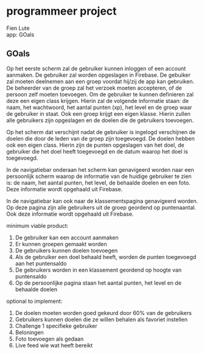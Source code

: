 # programmeer project
Fien Lute  
app: GOals   

## GOals 

Op het eerste scherm zal de gebruiker kunnen inloggen of een account aanmaken. De gebruiker zal worden opgeslagen in Firebase. De gebuiker zal moeten deelnemen aan een groep voordat hij/zij de app kan gebruiken. De beheerder van de groep zal het verzoek moeten accepteren, of de persoon zelf moeten toevoegen. Om de gebruiker te kunnen definieren zal deze een eigen class krijgen. Hierin zal de volgende informatie staan: de naam, het wachtwoord, het aantal punten (xp), het level en de groep waar de gebruiker in staat. Ook een groep krijgt een eigen klasse. Hierin zullen alle gebruikers zijn opgeslagen en de doelen die de gebruikers toevoegen. 

Op het scherm dat verschijnt nadat de gebruiker is ingelogd verschijnen de doelen die door de leden van de groep zijn toegevoegd. De doelen hebben ook een eigen class. Hierin zijn de punten opgeslagen van het doel, de gebruiker die het doel heeft toegevoegd en de datum waarop het doel is toegevoegd. 

In de navigatiebar onderaan het scherm kan genavigeerd worden naar een persoonlijk scherm waarop de informatie van de huidige gebruiker te zien is: de naam, het aantal punten, het level, de behaalde doelen en een foto. Deze informatie wordt opgehaald uit Firebase. 

In de navigatiebar kan ook naar de klassementspagina genavigeerd worden. Op deze pagina zijn alle gebruikers uit de groep geordend op puntenaantal. Ook deze informatie wordt opgehaald uit Firebase. 


minimum viable product:  
1.	De gebruiker kan een account aanmaken  
2.	Er kunnen groepen gemaakt worden  
3.	De gebruikers kunnen doelen toevoegen  
4.	Als de gebruiker een doel behaald heeft, worden de punten toegevoegd aan het puntensaldo  
5.	De gebruikers worden in een klassement geordend op hoogte van puntensaldo  
6.  Op de persoonlijke pagina staan het aantal punten, het level en de behaalde doelen 

optional to implement:  
1.	De doelen moeten worden goed gekeurd door 60% van de gebruikers  
2.	Gebruikers kunnen doelen die ze willen behalen als favoriet instellen   
3.	Challenge 1 specifieke gebruiker    
5.  Beloningen   
6.  Foto toevoegen als gedaan   
7.  Live feed wie wat heeft bereikt 


